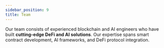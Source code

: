 ```yaml
---
sidebar_position: 9
title: Team
---
```


Our team consists of experienced blockchain and AI engineers who have built **cutting-edge DeFi and AI solutions**. Our expertise spans smart contract development, AI frameworks, and DeFi protocol integration.
